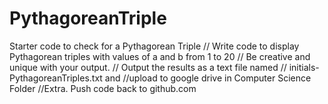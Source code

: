 PythagoreanTriple
=================

Starter code to check for a Pythagorean Triple
// Write code to display Pythagorean triples with values of a and b from 1 to 20
// Be creative and unique with your output.
  // Output the results as a text file named
  // initials-PythagoreanTriples.txt and
  //upload to google drive in Computer Science Folder
  //Extra.  Push code back to github.com

